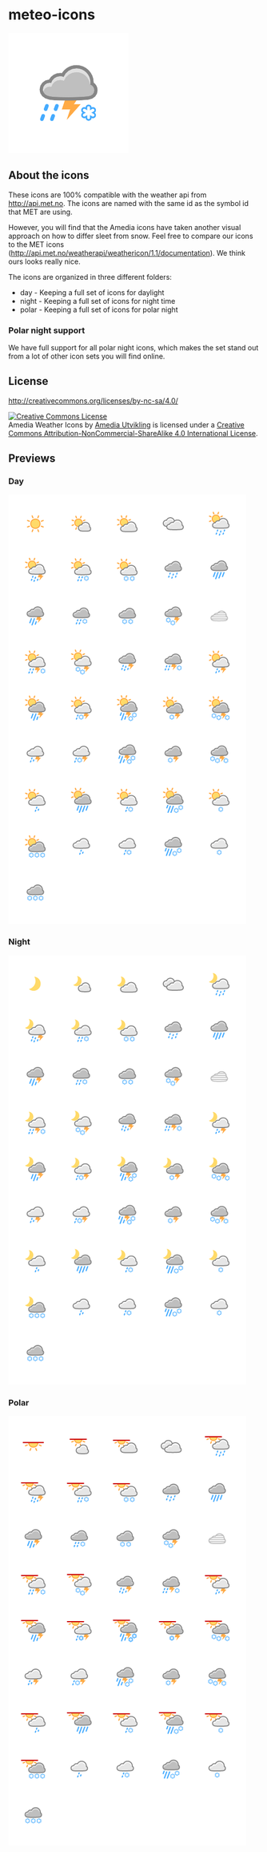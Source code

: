 # meteo-icons

<img src="https://raw.githubusercontent.com/amedia/meteo-icons/master/icon.png?token=AAArCJ3oQUyK_SVDWzxgTeU8BkvpOMfHks5V516_wA%3D%3D" />

## About the icons

These icons are 100% compatible with the weather api from http://api.met.no. The icons are named with the same id as the symbol
id that MET are using. 

However, you will find that the Amedia icons have taken another visual approach on how to differ sleet from snow. Feel free to compare our icons to the MET icons (http://api.met.no/weatherapi/weathericon/1.1/documentation). We think ours looks really nice.

The icons are organized in three different folders:

* day - Keeping a full set of icons for daylight
* night - Keeping a full set of icons for night time
* polar - Keeping a full set of icons for polar night

### Polar night support

We have full support for all polar night icons, which makes the set stand out from a lot of other icon sets you will find online.

## License

http://creativecommons.org/licenses/by-nc-sa/4.0/

<a rel="license" href="http://creativecommons.org/licenses/by-nc-sa/4.0/"><img alt="Creative Commons License" style="border-width:0" src="https://i.creativecommons.org/l/by-nc-sa/4.0/88x31.png" /></a><br /><span xmlns:dct="http://purl.org/dc/terms/" href="http://purl.org/dc/dcmitype/StillImage" property="dct:title" rel="dct:type">Amedia Weather Icons</span> by <a xmlns:cc="http://creativecommons.org/ns#" href="http://utvikling.amedia.no" property="cc:attributionName" rel="cc:attributionURL">Amedia Utvikling</a> is licensed under a <a rel="license" href="http://creativecommons.org/licenses/by-nc-sa/4.0/">Creative Commons Attribution-NonCommercial-ShareAlike 4.0 International License</a>.

## Previews

### Day

<img src="https://raw.githubusercontent.com/amedia/meteo-icons/master/icons/standard/preview-day.png?token=AAArCNazdqbDAbN4JOzel9R-McRnDs1Pks5V6GGSwA%3D%3D" />

### Night

<img src="https://raw.githubusercontent.com/amedia/meteo-icons/master/icons/standard/preview-night.png?token=AAArCMa0mFzes8GRMPjJ6cU7ki8uWH89ks5V6GGowA%3D%3D" />

### Polar

<img src="https://raw.githubusercontent.com/amedia/meteo-icons/master/icons/standard/preview-polar.png?token=AAArCCenJ71Pn0Eo9rfHnaohTUfCD0Keks5V6GG8wA%3D%3D" />
